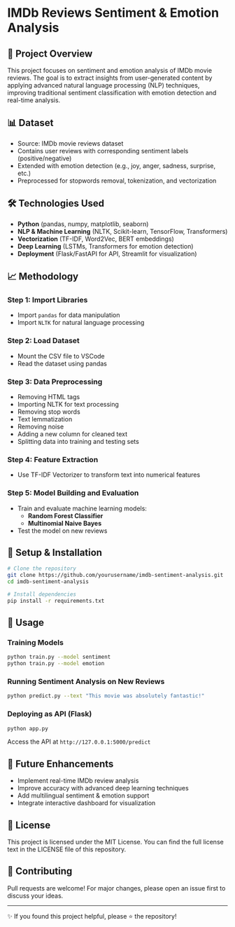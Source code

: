 # IMDb Reviews Sentiment & Emotion Analysis

## 📌 Project Overview
This project focuses on sentiment and emotion analysis of IMDb movie reviews. The goal is to extract insights from user-generated content by applying advanced natural language processing (NLP) techniques, improving traditional sentiment classification with emotion detection and real-time analysis.

## 📊 Dataset
- Source: IMDb movie reviews dataset
- Contains user reviews with corresponding sentiment labels (positive/negative)
- Extended with emotion detection (e.g., joy, anger, sadness, surprise, etc.)
- Preprocessed for stopwords removal, tokenization, and vectorization

## 🛠️ Technologies Used
- **Python** (pandas, numpy, matplotlib, seaborn)
- **NLP & Machine Learning** (NLTK, Scikit-learn, TensorFlow, Transformers)
- **Vectorization** (TF-IDF, Word2Vec, BERT embeddings)
- **Deep Learning** (LSTMs, Transformers for emotion detection)
- **Deployment** (Flask/FastAPI for API, Streamlit for visualization)

## 📈 Methodology
### Step 1: Import Libraries
- Import `pandas` for data manipulation
- Import `NLTK` for natural language processing

### Step 2: Load Dataset
- Mount the CSV file to VSCode
- Read the dataset using pandas

### Step 3: Data Preprocessing
- Removing HTML tags
- Importing NLTK for text processing
- Removing stop words
- Text lemmatization
- Removing noise
- Adding a new column for cleaned text
- Splitting data into training and testing sets

### Step 4: Feature Extraction
- Use TF-IDF Vectorizer to transform text into numerical features

### Step 5: Model Building and Evaluation
- Train and evaluate machine learning models:
  - **Random Forest Classifier**
  - **Multinomial Naive Bayes**
- Test the model on new reviews

## 🚀 Setup & Installation
```bash
# Clone the repository
git clone https://github.com/yourusername/imdb-sentiment-analysis.git
cd imdb-sentiment-analysis

# Install dependencies
pip install -r requirements.txt
```

## 📌 Usage
### Training Models
```bash
python train.py --model sentiment
python train.py --model emotion
```

### Running Sentiment Analysis on New Reviews
```bash
python predict.py --text "This movie was absolutely fantastic!"
```

### Deploying as API (Flask)
```bash
python app.py
```
Access the API at `http://127.0.0.1:5000/predict`

## 📅 Future Enhancements
- Implement real-time IMDb review analysis
- Improve accuracy with advanced deep learning techniques
- Add multilingual sentiment & emotion support
- Integrate interactive dashboard for visualization

## 📝 License
This project is licensed under the MIT License. You can find the full license text in the LICENSE file of this repository.

## 🤝 Contributing
Pull requests are welcome! For major changes, please open an issue first to discuss your ideas.

---
✨ If you found this project helpful, please ⭐ the repository!


